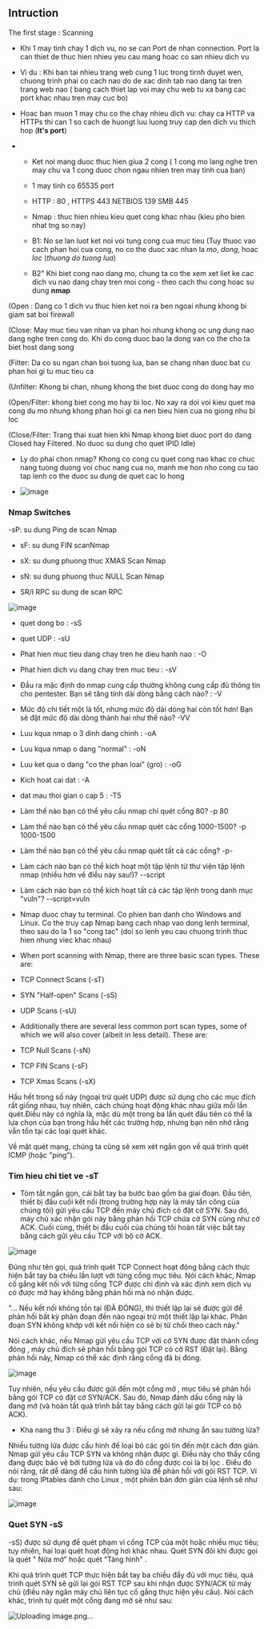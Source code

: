 ## Intruction

The first stage : Scanning

- Khi 1 may tinh chay 1 dich vu, no se can Port de nhan connection. Port la can thiet de thuc hien nhieu yeu cau mang hoac co san nhieu dich vu

- Vi du : Khi ban tai nhieu trang web cung 1 luc trong tirnh duyet wen, chuong trinh phai co cach nao do de xac dinh tab nao dang tai tren trang web nao ( bang cach thiet lap voi may chu web tu xa bang cac port khac nhau tren may cuc bo)

- Hoac ban muon 1 may chu co the chay nhieu dich vu: chay ca HTTP va HTTPs thi can 1 so cach de huongt luu luong truy cap den dich vu thich hop (**It's port**)

- - Ket noi mang duoc thuc hien giua 2 cong ( 1 cong mo lang nghe tren may chu va 1 cong duoc chon ngau nhien tren may tinh cua ban)
 
  - 1 may tinh co 65535 port
 
  -  HTTP : 80 , HTTPS 443  NETBIOS 139  SMB 445
 
  -  Nmap : thuc hien nhieu kieu quet cong khac nhau (kieu pho bien nhat tng so nay)
 
    + B1: No se lan luot ket noi voi tung cong cua muc tieu (Tuy thuoc vao cach phan hoi cua cong, no co the duoc xac nhan la *mo*, *dong*, hoac *loc* (*thuong do tuong lua*)
 
    + B2" Khi biet cong nao dang mo, chung ta co the xem xet liet ke cac dich vu nao dang chay tren moi cong - theo cach thu cong hoac su dung **nmap**

 (Open : Dang co 1 dich vu thuc hien ket noi ra ben ngoai nhung khong bi giam sat boi firewall

 (Close: May muc tieu van nhan va phan hoi nhung khong oc ung dung nao dang nghe tren cong do. Khi do cong duoc bao la dong van co the cho ta biet host dang song

 (Filter: Da co su ngan chan boi tuong lua, ban se chang nhan duoc bat cu phan hoi gi tu muc tieu ca

 (Unfilter: Khong bi chan, nhung khong the biet duoc cong do dong hay mo

 (Open/Filter: khong biet cong mo hay bi loc. No xay ra doi voi kieu quet ma cong du mo nhung khong phan hoi gi ca nen bieu hien cua no giong nhu bi loc

 (Close/Filter: Trang thai xuat hien khi Nmap khong biet duoc port do dang Closed hay Filtered. No duoc su dung cho quet IPID Idle)
 
 - Ly do phai chon nmap? Khong co cong cu quet cong nao khac co chuc nang tuong duong voi chuc nang cua no, manh me hon nho cong cu tao tap lenh co the duoc su dung de quet cac lo hong

 - ![image](https://github.com/yeuubonn2k4/TRYHACKME/assets/161863346/3659cade-bbbc-4b6f-bf0e-61ed5a2bc3ab)

### Nmap Switches

-sP: su dung Ping de scan Nmap

- sF: su dung FIN scanNmap

- sX: su dung phuong thuc XMAS Scan Nmap

- sN: su dung phuong thuc NULL Scan Nmap

- SR/I RPC su dung de scan RPC

![image](https://github.com/yeuubonn2k4/TRYHACKME/assets/161863346/358312ae-74c3-4dcc-8ff9-444bc6f59d19)

- quet dong bo : -sS

- quet UDP : -sU

- Phat hien muc tieu dang chay tren he dieu hanh nao : -O

- Phat hien dich vu dang chay tren muc tieu : -sV

- Đầu ra mặc định do nmap cung cấp thường không cung cấp đủ thông tin cho pentester. Bạn sẽ tăng tính dài dòng bằng cách nào? : -V

- Mức độ chi tiết một là tốt, nhưng mức độ dài dòng hai còn tốt hơn! Bạn sẽ đặt mức độ dài dòng thành hai như thế nào?  -VV

-  Luu kqua nmap o 3 dinh dang chinh : -oA

-  Luu kqua nmap o dang "normal" : -oN

-  Luu ket qua o dang "co the phan loai" (gro) : -oG

-  Kich hoat cai dat : -A

-  dat mau thoi gian o cap 5 : -T5

-  Làm thế nào bạn có thể yêu cầu nmap chỉ quét cổng 80?   -p 80

-  Làm thế nào bạn có thể yêu cầu nmap quét các cổng 1000-1500?   -p 1000-1500

-  Làm thế nào bạn có thể yêu cầu nmap quét tất cả các cổng?   -p-

-  Làm cách nào bạn có thể kích hoạt một tập lệnh từ thư viện tập lệnh nmap (nhiều hơn về điều này sau!)?  --script

-  Làm cách nào bạn có thể kích hoạt tất cả các tập lệnh trong danh mục "vuln"?  --script=vuln

- Nmap duoc chay tu terminal. Co phien ban danh cho Windows and Linux. Co the truy cap Nmap bang cach nhap vao dong lenh terminal, theo sau do la 1 so "cong tac" (doi so lenh yeu cau chuong trinh thuc hien nhung viec khac nhau)

+ When port scanning with Nmap, there are three basic scan types. These are:

- TCP Connect Scans (-sT)

- SYN "Half-open" Scans (-sS)

- UDP Scans (-sU)

+ Additionally there are several less common port scan types, some of which we will also cover (albeit in less detail). These are:

- TCP Null Scans (-sN)

- TCP FIN Scans (-sF)

- TCP Xmas Scans (-sX)

Hầu hết trong số này (ngoại trừ quét UDP) được sử dụng cho các mục đích rất giống nhau, tuy nhiên, cách chúng hoạt động khác nhau giữa mỗi lần quét.Điều này có nghĩa là, mặc dù một trong ba lần quét đầu tiên có thể là lựa chọn của bạn trong hầu hết các trường hợp, nhưng bạn nên nhớ rằng vẫn tồn tại các loại quét khác.

Về mặt quét mạng, chúng ta cũng sẽ xem xét ngắn gọn về quá trình quét ICMP (hoặc "ping").
 
### Tim hieu chi tiet ve -sT

- Tóm tắt ngắn gọn, cái bắt tay ba bước bao gồm ba giai đoạn. Đầu tiên, thiết bị đầu cuối kết nối (trong trường hợp này là máy tấn công của chúng tôi) gửi yêu cầu TCP đến máy chủ đích có đặt cờ SYN. Sau đó, máy chủ xác nhận gói này bằng phản hồi TCP chứa cờ SYN cũng như cờ ACK. Cuối cùng, thiết bị đầu cuối của chúng tôi hoàn tất việc bắt tay bằng cách gửi yêu cầu TCP với bộ cờ ACK.

![image](https://github.com/yeuubonn2k4/TRYHACKME/assets/161863346/bbd7eddb-e3db-445a-9451-7dcf680c94b5)

Đúng như tên gọi, quá trình quét TCP Connect hoạt động bằng cách thực hiện bắt tay ba chiều lần lượt với từng cổng mục tiêu. Nói cách khác, Nmap cố gắng kết nối với từng cổng TCP được chỉ định và xác định xem dịch vụ có được mở hay không bằng phản hồi mà nó nhận được.

"... Nếu kết nối không tồn tại (ĐÃ ĐÓNG), thì thiết lập lại sẽ được gửi để phản hồi bất kỳ phân đoạn đến nào ngoại trừ một thiết lập lại khác. Phân đoạn SYN không khớp với kết nối hiện có sẽ bị từ chối theo cách này."

Nói cách khác, nếu Nmap gửi yêu cầu TCP với cờ SYN được đặt thành cổng đóng , máy chủ đích sẽ phản hồi bằng gói TCP có cờ RST (Đặt lại). Bằng phản hồi này, Nmap có thể xác định rằng cổng đã bị đóng.

![image](https://github.com/yeuubonn2k4/TRYHACKME/assets/161863346/b46a0098-8863-4e5a-b770-5f34241cf7ac)

Tuy nhiên, nếu yêu cầu được gửi đến một cổng mở , mục tiêu sẽ phản hồi bằng gói TCP có đặt cờ SYN/ACK. Sau đó, Nmap đánh dấu cổng này là đang mở (và hoàn tất quá trình bắt tay bằng cách gửi lại gói TCP có bộ ACK).

- Kha nang thu 3 : Điều gì sẽ xảy ra nếu cổng mở nhưng ẩn sau tường lửa?

Nhiều tường lửa được cấu hình để loại bỏ các gói tin đến một cách đơn giản. Nmap gửi yêu cầu TCP SYN và không nhận được gì. Điều này cho thấy cổng đang được bảo vệ bởi tường lửa và do đó cổng được coi là bị lọc .
Điều đó nói rằng, rất dễ dàng để cấu hình tường lửa để phản hồi với gói RST TCP. Ví dụ: trong IPtables dành cho Linux , một phiên bản đơn giản của lệnh sẽ như sau:

![image](https://github.com/yeuubonn2k4/TRYHACKME/assets/161863346/e98e2412-7524-4110-a957-dbee2b44fa2b)

### Quet SYN -sS

-sS) được sử dụng để quét phạm vi cổng TCP của một hoặc nhiều mục tiêu; tuy nhiên, hai loại quét hoạt động hơi khác nhau. Quét SYN đôi khi được gọi là quét " Nửa mở" hoặc quét "Tàng hình" .

Khi quá trình quét TCP thực hiện bắt tay ba chiều đầy đủ với mục tiêu, quá trình quét SYN sẽ gửi lại gói RST TCP sau khi nhận được SYN/ACK từ máy chủ (điều này ngăn máy chủ liên tục cố gắng thực hiện yêu cầu). Nói cách khác, trình tự quét một cổng đang mở sẽ như sau:

![Uploading image.png…]()




